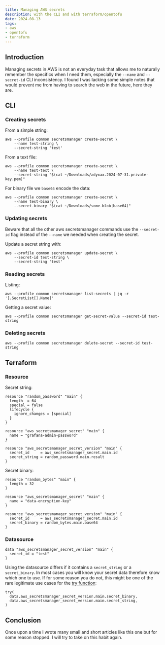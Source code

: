 ```yaml
---
title: Managing AWS secrets
description: with the CLI and with terraform/opentofu
date: 2024-08-13
tags:
- aws
- opentofu
- terraform
---
```


## Introduction

Managing secrets in AWS is not an everyday task that allows me to naturally remember the specifics when I need them, especially the `--name` and `--secret-id` CLI inconsistency. I found I was lacking some simple notes that would prevent me from having to search the web in the future, here they are.

## CLI

### Creating secrets

From a simple string:

``` shell
aws --profile common secretsmanager create-secret \
    --name test-string \
    --secret-string 'test'
```

From a text file:

``` shell
aws --profile common secretsmanager create-secret \
    --name test-text \
    --secret-string "$(cat ~/Downloads/adyxax.2024-07-31.private-key.pem)"
```

For binary file we `base64` encode the data:

``` shell
aws --profile common secretsmanager create-secret \
    --name test-binary \
    --secret-binary "$(cat ~/Downloads/some-blob|base64)"
```

### Updating secrets

Beware that all the other aws secretsmanager commands use the `--secret-id` flag instead of the `--name` we needed when creating the secret.

Update a secret string with:

``` shell
aws --profile common secretsmanager update-secret \
    --secret-id test-string \
    --secret-string 'test'
```

### Reading secrets

Listing:

``` shell
aws --profile common secretsmanager list-secrets | jq -r '[.SecretList[].Name]'
```

Getting a secret value:

``` shell
aws --profile common secretsmanager get-secret-value --secret-id test-string
```

### Deleting secrets

``` shell
aws --profile common secretsmanager delete-secret --secret-id test-string
```

## Terraform

### Resource

Secret string:

``` hcl
resource "random_password" "main" {
  length  = 64
  special = false
  lifecycle {
    ignore_changes = [special]
  }
}

resource "aws_secretsmanager_secret" "main" {
  name = "grafana-admin-password"
}

resource "aws_secretsmanager_secret_version" "main" {
  secret_id     = aws_secretsmanager_secret.main.id
  secret_string = random_password.main.result
}
```

Secret binary:

``` hcl
resource "random_bytes" "main" {
  length = 32
}

resource "aws_secretsmanager_secret" "main" {
  name = "data-encryption-key"
}

resource "aws_secretsmanager_secret_version" "main" {
  secret_id     = aws_secretsmanager_secret.main.id
  secret_binary = random_bytes.main.base64
}
```

### Datasource

``` hcl
data "aws_secretsmanager_secret_version" "main" {
  secret_id = "test"
}
```

Using the datasource differs if it contains a `secret_string` or a `secret_binary`. In most cases you will know your secret data therefore know which one to use. If for some reason you do not, this might be one of the rare legitimate use cases for the [try function](https://developer.hashicorp.com/terraform/language/functions/try):

``` hcl
try(
  data.aws_secretsmanager_secret_version.main.secret_binary,
  data.aws_secretsmanager_secret_version.main.secret_string,
)
```

## Conclusion

Once upon a time I wrote many small and short articles like this one but for some reason stopped. I will try to take on this habit again.
